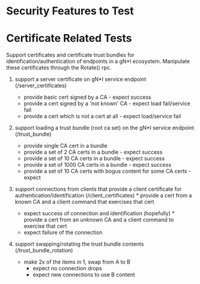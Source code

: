 # Security Features to Test

# Certificate Related Tests

Support certificates and certificate trust bundles for identification/authentication
of endpoints in a gN\*I ecosystem. Manipulate these certificates through the Rotate()
rpc.

  1) support a server certificate on gN\*I service endpoint (/server_certificates)
     * provide basic cert signed by a CA - expect success
     * provide a cert signed by a 'not known' CA - expect load fail/service fail
     * provide a cert which is not a cert at all - expect load/service fail

  2) support loading a trust bundle (root ca set) on the gN\*I service endpoint (/trust_bundle)
     * provide single CA cert in a bundle
     * provide a set of 2 CA certs in a bundle - expect success
     * provide a set of 10 CA certs in a bundle - expect success
     * provide a set of 1000 CA certs in a bundle - expect success
     * provide a set of 10 CA certs with bogus content for some CA certs - expect <decide>

  3) support connections from clients that provide a client certificate for
       authentication/identification (/client_certificates)
    * provide a cert from a known CA and a client command that exercises that cert
        - expect success of connection and identification (hopefully)
    * provide a cert from an unknown CA and a client command to exercise that cert
        - expect failure of the connection


  4) support swapping/rotating the trust bundle contents (/trust_bundle_rotation)
     * make 2x of the items in 1, swap from A to B
       - expect no connection drops
       - expect new connections to use B content
